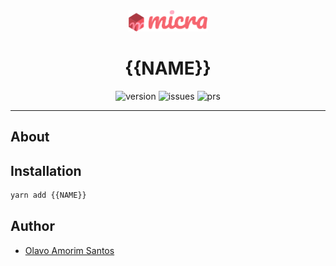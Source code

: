 <div align="center">
  <img src=".assets/logo.png?raw=true" width="25%">
</div>

<h1 align="center">{{NAME}}</h1>

<p align="center">
  <img alt="version" src="https://img.shields.io/npm/v/{{NAME}}.svg">
  <img alt="issues" src="https://img.shields.io/github/issues/{{REPO}}.svg">
  <img alt="prs" src="https://img.shields.io/github/issues-pr/{{REPO}}.svg">
</p>

<hr />

## About

<!-- TODO -->

## Installation

```sh
yarn add {{NAME}}
```

## Author

- [Olavo Amorim Santos](https://github.com/olavoasantos)
